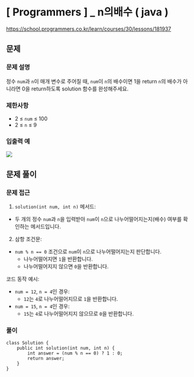 # [ Programmers ] _ n의배수 ( java )

https://school.programmers.co.kr/learn/courses/30/lessons/181937
## 문제 
### 문제 설명
정수 `num`과 `n`이 매개 변수로 주어질 때, `num`이 `n`의 배수이면 1을 return `n`의 배수가 아니라면 0을 return하도록 solution 함수를 완성해주세요.

### 제한사항
- 2 ≤ `num` ≤ 100
- 2 ≤ `n` ≤ 9
### 입출력 예
  ![](https://i.imgur.com/RAwTgJT.png)

## 문제 풀이
### 문제 접근

1. `solution(int num, int n)` 메서드:

- 두 개의 정수 `num`과 `n`을 입력받아 `num`이 `n`으로 나누어떨어지는지(배수) 여부를 확인하는 메서드입니다.

2. 삼항 조건문:

- `num % n == 0` 조건으로 `num`이 `n`으로 나누어떨어지는지 판단합니다.
    - 나누어떨어지면 `1`을 반환합니다.
    - 나누어떨어지지 않으면 `0`을 반환합니다.

코드 동작 예시:

- `num = 12`, `n = 4`인 경우:
    - `12`는 `4`로 나누어떨어지므로 `1`을 반환합니다.
- `num = 15`, `n = 4`인 경우:
    - `15`는 `4`로 나누어떨어지지 않으므로 `0`을 반환합니다.
### 풀이
```
class Solution {
    public int solution(int num, int n) {
        int answer = (num % n == 0) ? 1 : 0;
        return answer;
    }
}
```














